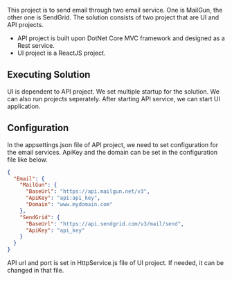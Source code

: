 This project is to send email through two email service. One is MailGun, the other one is SendGrid.
The solution consists of two project that are UI and API projects.
- API project is built upon DotNet Core MVC framework and designed as a Rest service.
- UI project is a ReactJS project.

## Executing Solution
UI is dependent to API project. We set multiple startup for the solution.
We can also run projects seperately. After starting API service, we can start UI application.

## Configuration
In the appsettings.json file of API project, we need to set configuration for the email services.
ApiKey and the domain can be set in the configuration file like below.

```json
{
  "Email": {
    "MailGun": {
      "BaseUrl": "https://api.mailgun.net/v3",
      "ApiKey": "api:api_key",
      "Domain": "www.mydomain.com"
    },
    "SendGrid": {
      "BaseUrl": "https://api.sendgrid.com/v3/mail/send",
      "ApiKey": "api_key"
    }
  }
}
```

API url and port is set in HttpService.js file of UI project. If needed, it can be changed in that file.